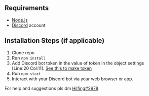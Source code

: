 ## Requirements

- [Node.js](http://nodejs.org/)
- [Discord](https://discordapp.com/) account

## Installation Steps (if applicable)

1. Clone repo
2. Run `npm install`
3. Add Discord bot token in the value of token in the object settings [Line:20 Col:11]. [See this to make token](https://www.writebots.com/discord-bot-token/)
3. Run `npm start`
4. Interact with your Discord bot via your web browser or app.

For help and suggestions pls dm [Hilfing#2978](https://discord.com/users/747105431825940560).

